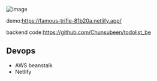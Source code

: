 ![image](https://github.com/user-attachments/assets/6ec67b80-f18f-4647-9110-2a1018a542de)

demo:https://famous-trifle-81b20a.netlify.app/

backend code:https://github.com/Chunsubeen/todolist_be

## Devops
* AWS beanstalk
* Netlify

